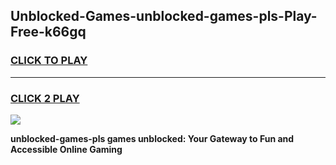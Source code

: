
## Unblocked-Games-unblocked-games-pls-Play-Free-k66gq
<h3>
<a href="https://premium76.site?title=unblocked-games-pls&ref=15A">CLICK TO PLAY</a></h3>
<hr>

<h3>
<a href="https://premium76.site?title=unblocked-games-pls&ref=15A">CLICK 2 PLAY</a>
  
</h3>

<a href="https://premium76.site?title=unblocked-games-pls&ref=15A"><img src="https://clearcache.store/games.png"></a>


**unblocked-games-pls games unblocked: Your Gateway to Fun and Accessible Online Gaming**
